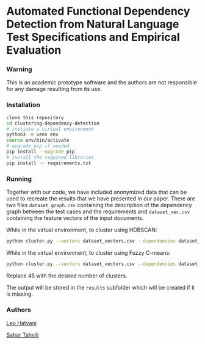 Automated Functional Dependency Detection from Natural Language Test Specifications and Empirical Evaluation
=======

### Warning
This is an academic prototype software and the authors are not responsible for any damage resulting from its use.

### Installation
```bash
clone this repository
cd clustering-dependency-detection
# initiate a virtual environment
python3 -m venv env
source env/bin/activate
# upgrade pip if needed
pip install --upgrade pip
# install the required libraries
pip install -r requirements.txt
```

### Running
Together with our code, we have included anonymized data that can be used to recreate the results that we have presented in our paper. There are two files `dataset_graph.csv` containing the description of the dependency graph between the test cases and the requirements and `dataset_vec.csv` containing the feature vectors of the input documents.

While in the virtual environment, to cluster using HDBSCAN:
```bash
python cluster.py --vectors dataset_vectors.csv --dependencies dataset_graph.csv
```

While in the virtual environment, to cluster using Fuzzy C-means:
```bash
python cluster.py --vectors dataset_vectors.csv --dependencies dataset_graph.csv --method fcm --nclusters 45
```
Replace 45 with the desired number of clusters.

The output will be stored in the `results` subfolder which will be created if it is missing.

### Authors

[Leo Hatvani](https://twitter.com/leo8)

[Sahar Tahvili](https://twitter.com/sahartahvili)

